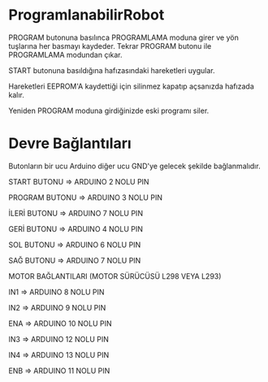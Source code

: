 # ProgramlanabilirRobot

 PROGRAM butonuna basılınca PROGRAMLAMA moduna girer ve 
 yön tuşlarına her basmayı kaydeder. Tekrar PROGRAM butonu
 ile PROGRAMLAMA modundan çıkar. 
 
 START butonuna basıldığına hafızasındaki hareketleri uygular.
 
 Hareketleri EEPROM'A kaydettiği için silinmez kapatıp açsanızda
 hafızada kalır. 
 
 Yeniden PROGRAM moduna girdiğinizde eski programı 
 siler.
 
# Devre Bağlantıları
Butonların bir ucu Arduino diğer ucu GND'ye gelecek şekilde bağlanmalıdır. 
 
 START BUTONU => ARDUINO 2 NOLU PIN
 
 PROGRAM BUTONU => ARDUINO 3 NOLU PIN
 
 İLERİ BUTONU => ARDUINO 7 NOLU PIN
 
 GERİ BUTONU => ARDUINO 4 NOLU PIN
 
 SOL BUTONU  => ARDUINO 6 NOLU PIN
 
 SAĞ BUTONU  => ARDUINO 7 NOLU PIN

 MOTOR BAĞLANTILARI (MOTOR SÜRÜCÜSÜ L298 VEYA L293)

 IN1 => ARDUINO 8 NOLU PIN
 
 IN2 => ARDUINO 9 NOLU PIN
 
 ENA => ARDUINO 10 NOLU PIN
 
 IN3 => ARDUINO 12 NOLU PIN
 
 IN4 => ARDUINO 13 NOLU PIN
 
 ENB => ARDUINO 11 NOLU PIN
